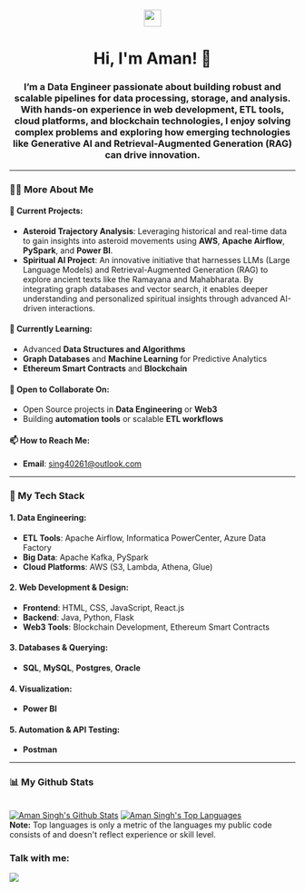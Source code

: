 <h1 align="center"><img src="https://raw.githubusercontent.com/MartinHeinz/MartinHeinz/master/wave.gif" width="30px"></h1>
<h1 align="center">Hi, I'm Aman! 👋</h1>
<h3 align="center">  
I’m a Data Engineer passionate about building robust and scalable pipelines for data processing, storage, and analysis. With hands-on experience in web development, ETL tools, cloud platforms, and blockchain technologies, I enjoy solving complex problems and exploring how emerging technologies like Generative AI and Retrieval-Augmented Generation (RAG) can drive innovation.
</h3>


---

### 🙋‍♂️ More About Me

#### 🔭 **Current Projects**:
- **Asteroid Trajectory Analysis**: Leveraging historical and real-time data to gain insights into asteroid movements using **AWS**, **Apache Airflow**, **PySpark**, and **Power BI**.
- **Spiritual AI Project**: An innovative initiative that harnesses LLMs (Large Language Models) and Retrieval-Augmented Generation (RAG) to explore ancient texts like the Ramayana and Mahabharata. By integrating graph databases and vector search, it enables deeper understanding and personalized spiritual insights through advanced AI-driven interactions.

#### 🌱 **Currently Learning**:
- Advanced **Data Structures and Algorithms**
- **Graph Databases** and **Machine Learning** for Predictive Analytics
- **Ethereum Smart Contracts** and **Blockchain**

#### 👯 **Open to Collaborate On**:
- Open Source projects in **Data Engineering** or **Web3**
- Building **automation tools** or scalable **ETL workflows**

#### 📫 **How to Reach Me**:
- **Email**: [sing40261@outlook.com](mailto:sing40261@outlook.com)

---

### 🚀 My Tech Stack

#### 1. **Data Engineering**:
- **ETL Tools**: Apache Airflow, Informatica PowerCenter, Azure Data Factory
- **Big Data**: Apache Kafka, PySpark
- **Cloud Platforms**: AWS (S3, Lambda, Athena, Glue)

#### 2. **Web Development & Design**:
- **Frontend**: HTML, CSS, JavaScript, React.js
- **Backend**: Java, Python, Flask
- **Web3 Tools**: Blockchain Development, Ethereum Smart Contracts

#### 3. **Databases & Querying**:
- **SQL**, **MySQL**, **Postgres**, **Oracle**

#### 4. **Visualization**:
- **Power BI**

#### 5. **Automation & API Testing**:
- **Postman**

---

### 📊 My Github Stats

  <br/>
    <a href="https://github.com/xamanyy/github-readme-stats"><img alt="Aman Singh's Github Stats" src="https://github-readme-stats.vercel.app/api?username=xamanyy&show_icons=true&count_private=true&theme=react&hide_border=true&bg_color=0D1117" /></a>
  <a href="https://github.com/xamanyy/github-readme-stats"><img alt="Aman Singh's Top Languages" src="https://github-readme-stats.vercel.app/api/top-langs/?username=xamanyy&langs_count=8&count_private=true&layout=compact&theme=react&hide_border=true&bg_color=0D1117" /></a>
  <br/>
  <b>Note:</b> Top languages is only a metric of the languages my public code consists of and doesn't reflect experience or skill level.

<br/>

### Talk with me:
<p align="left">

<a href = "https://www.linkedin.com/in/a-man/"><img src="https://img.icons8.com/fluent/48/000000/linkedin.png"/></a>
</p>
